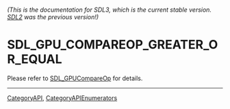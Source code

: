 ###### (This is the documentation for SDL3, which is the current stable version. [SDL2](https://wiki.libsdl.org/SDL2/) was the previous version!)
# SDL_GPU_COMPAREOP_GREATER_OR_EQUAL

Please refer to [SDL_GPUCompareOp](SDL_GPUCompareOp) for details.

----
[CategoryAPI](CategoryAPI), [CategoryAPIEnumerators](CategoryAPIEnumerators)

